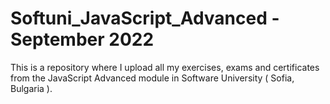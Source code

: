 # Softuni_JavaScript_Advanced - September 2022
This is a repository where I upload all my exercises, exams and certificates from the JavaScript Advanced module in Software University ( Sofia, Bulgaria ).
